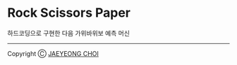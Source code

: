 # Rock Scissors Paper

하드코딩으로 구현한 다음 가위바위보 예측 머신


<hr>

Copyright Ⓒ [JAEYEONG CHOI](https://arti1117.github.io/)

